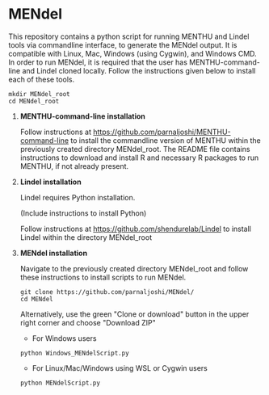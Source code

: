 # MENdel

This repository contains a python script for running MENTHU and Lindel tools via commandline interface, to generate the MENdel output. It is compatible with Linux, Mac, Windows (using Cygwin), and Windows CMD. In order to run MENdel, it is required that the user has MENTHU-command-line and Lindel cloned locally. Follow the instructions given below to install each of these tools.

```
mkdir MENdel_root
cd MENdel_root
```

1. **MENTHU-command-line installation**
   
   Follow instructions at https://github.com/parnaljoshi/MENTHU-command-line to install the commandline version of MENTHU within the previously created directory MENdel_root. The README file contains instructions to download and install R and necessary R packages to run MENTHU, if not already present.

2. **Lindel installation**

   Lindel requires Python installation.
   
   (Include instructions to install Python)
   
   Follow instructions at https://github.com/shendurelab/Lindel to install Lindel within the directory MENdel_root

3. **MENdel installation**

   Navigate to the previously created directory MENdel_root and follow these instructions to install scripts to run MENdel.
   
   ```
   git clone https://github.com/parnaljoshi/MENdel/
   cd MENdel
   ```
   
   Alternatively, use the green "Clone or download" button in the upper right corner and choose "Download ZIP"
   
   - For Windows users
   
   ```
   python Windows_MENdelScript.py
   ```
   
   - For Linux/Mac/Windows using WSL or Cygwin users
   
   ```
   python MENdelScript.py
   ```
